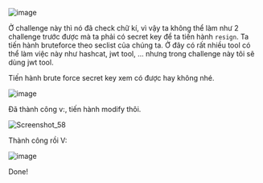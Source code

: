![image](https://github.com/user-attachments/assets/f602c4d8-db89-4a7b-b75e-b366a4f793b7)

Ở challenge này thì nó đã check chữ kí, vì vậy ta không thể làm như 2 challenge trước được mà ta phải có secret key để ta tiến hành `resign`. Ta tiến hành bruteforce theo seclist của chúng ta. Ở đây có rất nhiều tool có thể làm việc này như hashcat, jwt tool, ... nhưng trong challenge này tôi sẽ dùng jwt tool.

Tiến hành brute force secret key xem có được hay không nhé.

![image](https://github.com/user-attachments/assets/14155a35-6694-4f32-a96d-e6f8ea667490)

Đã thành công v:, tiến hành modify thôi.

![Screenshot_58](https://github.com/user-attachments/assets/72d5bd1d-2267-4d76-a687-0412604ddd77)

Thành công rồi V:

![image](https://github.com/user-attachments/assets/edebd1aa-5c06-4504-a6c4-e5ddabc5da2a)

Done!
